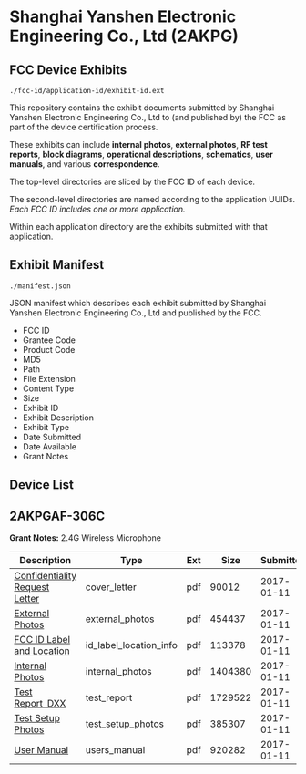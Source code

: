 # Shanghai Yanshen Electronic Engineering Co., Ltd (2AKPG)
## FCC Device Exhibits

```
./fcc-id/application-id/exhibit-id.ext
```

This repository contains the exhibit documents submitted by Shanghai Yanshen Electronic Engineering Co., Ltd to (and published by) the FCC as part of the device certification process.

These exhibits can include **internal photos**, **external photos**, **RF test reports**, **block diagrams**, **operational descriptions**, **schematics**, **user manuals**, and various **correspondence**.

The top-level directories are sliced by the FCC ID of each device.

The second-level directories are named according to the application UUIDs. *Each FCC ID includes one or more application.*

Within each application directory are the exhibits submitted with that application. 

## Exhibit Manifest

```
./manifest.json
```

JSON manifest which describes each exhibit submitted by Shanghai Yanshen Electronic Engineering Co., Ltd and published by the FCC.

- FCC ID
- Grantee Code
- Product Code
- MD5
- Path
- File Extension
- Content Type
- Size
- Exhibit ID
- Exhibit Description
- Exhibit Type
- Date Submitted
- Date Available
- Grant Notes

## Device List
## 2AKPGAF-306C
**Grant Notes:** 2.4G Wireless Microphone

| Description | Type | Ext | Size | Submitted | Available |
| ----------- | ---- | --- | ---- | --------- | --------- |
| [Confidentiality Request Letter](2AKPGAF-306C/e4c78c9af745d5fffaef74e964e2502e/3254626.pdf) | cover_letter | pdf | 90012 | 2017-01-11 | 2017-01-11 |
| [External Photos](2AKPGAF-306C/e4c78c9af745d5fffaef74e964e2502e/3254627.pdf) | external_photos | pdf | 454437 | 2017-01-11 | 2017-01-11 |
| [FCC ID Label and Location](2AKPGAF-306C/e4c78c9af745d5fffaef74e964e2502e/3254629.pdf) | id_label_location_info | pdf | 113378 | 2017-01-11 | 2017-01-11 |
| [Internal Photos](2AKPGAF-306C/e4c78c9af745d5fffaef74e964e2502e/3254628.pdf) | internal_photos | pdf | 1404380 | 2017-01-11 | 2017-01-11 |
| [Test Report_DXX](2AKPGAF-306C/e4c78c9af745d5fffaef74e964e2502e/3254631.pdf) | test_report | pdf | 1729522 | 2017-01-11 | 2017-01-11 |
| [Test Setup Photos](2AKPGAF-306C/e4c78c9af745d5fffaef74e964e2502e/3254630.pdf) | test_setup_photos | pdf | 385307 | 2017-01-11 | 2017-01-11 |
| [User Manual](2AKPGAF-306C/e4c78c9af745d5fffaef74e964e2502e/3254632.pdf) | users_manual | pdf | 920282 | 2017-01-11 | 2017-01-11 |
